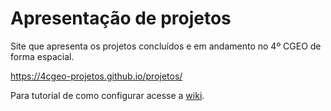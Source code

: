 # Apresentação de projetos

Site que apresenta os projetos concluídos e em andamento no 4º CGEO de forma espacial.

https://4cgeo-projetos.github.io/projetos/

Para tutorial de como configurar acesse a [wiki](https://github.com/1cgeo/projetos/wiki).
